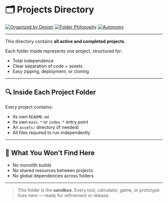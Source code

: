 # 🗂️ Projects Directory

[![Organized by Design](https://img.shields.io/badge/Structure-Clean-orange)](https://example.com/organized-by-design)
[![Folder Philosophy](https://img.shields.io/badge/Each%20Folder-Isolated%20Project-informational)](https://example.com/folder-philosophy)
[![Autonomy](https://img.shields.io/badge/Project%20Style-Self%20Contained-blue)](https://example.com/autonomy)

---

This directory contains **all active and completed projects**.

Each folder inside represents one project, structured for:

- Total independence  
- Clear separation of code + assets  
- Easy zipping, deployment, or cloning

---

## 🔍 Inside Each Project Folder

Every project contains:

- Its own `README.md`
- Its own `main.*` or `index.*` entry point
- An `assets/` directory (if needed)
- All files required to run independently

---

## 🚫 What You Won’t Find Here

- No monolith builds  
- No shared resources between projects  
- No global dependencies across folders

---

> This folder is the **sandbox**. Every tool, calculator, game, or prototype lives here — ready for refinement or release.

